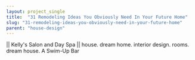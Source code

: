 ```yaml
---
layout: project_single
title:  "31 Remodeling Ideas You Obviously Need In Your Future Home"
slug: "31-remodeling-ideas-you-obviously-need-in-your-future-home"
parent: "house-design"
---
```

|| Kelly's Salon and Day Spa || house. dream home. interior design. rooms. dream house. A Swim-Up Bar